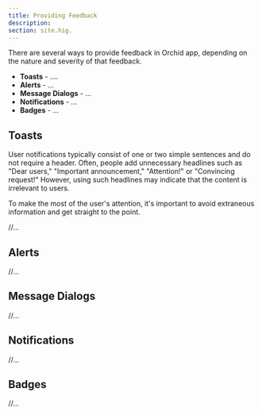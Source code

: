 ```yaml
---
title: Providing Feedback
description:
section: site.hig.
---
```



There are several ways to provide feedback in Orchid app, depending on the nature and severity of that feedback.

- **Toasts** -  ....
- **Alerts** - ...
- **Message Dialogs** - ...
- **Notifications** - ...
- **Badges** - ...


## Toasts


User notifications typically consist of one or two simple sentences and do not require a header. Often, people add unnecessary headlines such as "Dear users," "Important announcement," "Attention!" or "Convincing request!" However, using such headlines may indicate that the content is irrelevant to users.

To make the most of the user's attention, it's important to avoid extraneous information and get straight to the point.

//...


## Alerts

//...

## Message Dialogs

//...

## Notifications

//...

## Badges

//...
